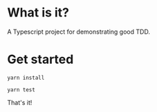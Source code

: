 What is it?
===

A Typescript project for demonstrating good TDD.

Get started
===

```yarn install```

```yarn test```

That's it!
